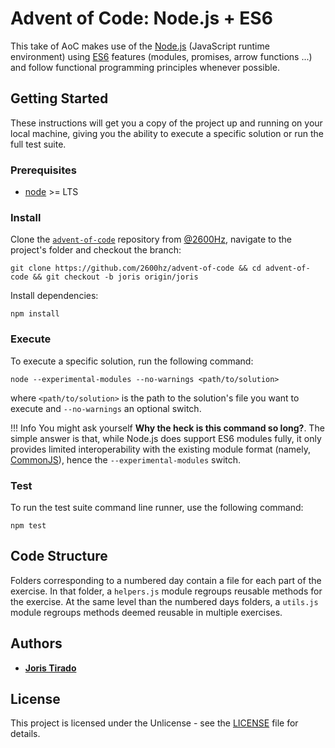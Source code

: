 # Advent of Code: Node.js + ES6

This take of AoC makes use of the [Node.js](https://nodejs.org/en/about/) (JavaScript runtime environment) using [ES6](http://www.ecma-international.org/ecma-262/6.0/) features (modules, promises, arrow functions ...) and follow functional programming principles whenever possible.

## Getting Started
These instructions will get you a copy of the project up and running on your local machine, giving you the ability to execute a specific solution or run the full test suite.

### Prerequisites

- [node](https://nodejs.org/en/download/) >= LTS

### Install

Clone the [`advent-of-code`](https://github.com/2600hz/advent-of-code) repository from [@2600Hz](https://github.com/2600hz/), navigate to the project's folder and checkout the branch:

```shell
git clone https://github.com/2600hz/advent-of-code && cd advent-of-code && git checkout -b joris origin/joris
```

Install dependencies:

```shell
npm install
```

### Execute

To execute a specific solution, run the following command:

```shell
node --experimental-modules --no-warnings <path/to/solution>
```

where `<path/to/solution>` is the path to the solution's file you want to execute and `--no-warnings` an optional switch.

!!! Info
    You might ask yourself **Why the heck is this command so long?**.
    The simple answer is that, while Node.js does support ES6 modules fully, it only provides limited interoperability with the existing module format (namely, [CommonJS](https://nodejs.org/api/modules.html)), hence the `--experimental-modules` switch.

### Test

To run the test suite command line runner, use the following command:

```shell
npm test
```
## Code Structure

Folders corresponding to a numbered day contain a file for each part of the exercise. In that folder, a `helpers.js` module regroups reusable methods for the exercise. At the same level than the numbered days folders, a `utils.js` module regroups methods deemed reusable in multiple exercises.

## Authors

* [**Joris Tirado**](https://github.com/azefiel)

## License

This project is licensed under the Unlicense - see the [LICENSE](LICENSE) file for details.